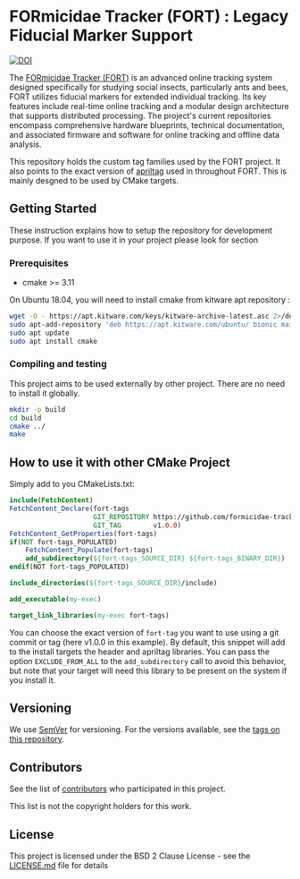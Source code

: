 # FORmicidae Tracker (FORT) : Legacy Fiducial Marker Support

[![DOI](https://zenodo.org/badge/218741181.svg)](https://zenodo.org/doi/10.5281/zenodo.10019059)


The [FORmicidae Tracker (FORT)](https://formicidae-tracker.github.io) is an advanced online tracking system designed specifically for studying social insects, particularly ants and bees, FORT utilizes fiducial markers for extended individual tracking. Its key features include real-time online tracking and a modular design architecture that supports distributed processing. The project's current repositories encompass comprehensive hardware blueprints, technical documentation, and associated firmware and software for online tracking and offline data analysis.

This repository holds the custom tag families used by the FORT project.
It also points to the exact version of
[apriltag](https://github.com/AprilRobotics/apriltag) used in
throughout FORT. This is mainly desgned to be used by CMake targets.

## Getting Started

These instruction explains how to setup the repository for development
purpose. If you want to use it in your project please look for section

### Prerequisites

 * cmake >= 3.11

 On Ubuntu 18.04, you will need to install cmake from kitware apt repository :


```bash
wget -O - https://apt.kitware.com/keys/kitware-archive-latest.asc 2>/dev/null | sudo apt-key add -
sudo apt-add-repository 'deb https://apt.kitware.com/ubuntu/ bionic main'
sudo apt update
sudo apt install cmake
```

### Compiling and testing

This project aims to be used externally by other project. There are no
need to install it globally.

```bash
mkdir -p build
cd build
cmake ../
make
```

## How to use it with other CMake Project

Simply add to you CMakeLists.txt:

``` cmake
include(FetchContent)
FetchContent_Declare(fort-tags
                     GIT_REPOSITORY https://github.com/formicidae-tracker/fort-tags.git
                     GIT_TAG        v1.0.0)
FetchContent_GetProperties(fort-tags)
if(NOT fort-tags_POPULATED)
	FetchContent_Populate(fort-tags)
	add_subdirectory(${fort-tags_SOURCE_DIR} ${fort-tags_BINARY_DIR})
endif(NOT fort-tags_POPULATED)

include_directories(${fort-tags_SOURCE_DIR}/include)

add_executable(my-exec)

target_link_libraries(my-exec fort-tags)
```

You can choose the exact version of `fort-tag` you want to use using a
git commit or tag (here v1.0.0 in this example). By default, this
snippet will add to the install targets the header and apriltag
libraries. You can pass the option `EXCLUDE_FROM_ALL` to the
`add_subdirectory` call to avoid this behavior, but note that your
target will need this library to be present on the system if you
install it.


## Versioning

We use [SemVer](http://semver.org/) for versioning. For the versions available, see the [tags on this repository](https://github.com/your/project/tags).

## Contributors

See the list of [contributors](https://github.com/your/project/contributors) who participated in this project.

This list is not the copyright holders for this work.

## License

This project is licensed under the BSD 2 Clause License - see the [LICENSE.md](LICENSE.md) file for details
